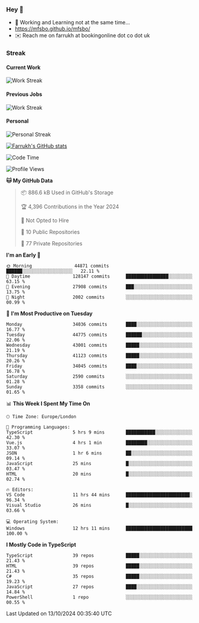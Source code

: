 ### Hey 👋

- 🏃 Working and Learning not at the same time...
- https://mfsbo.github.io/mfsbo/
- ✉️ Reach me on farrukh at bookingonline dot co dot uk

### Streak
#### Current Work
![Work Streak](https://streak-stats.demolab.com/?user=mfsbo)
#### Previous Jobs
![Work Streak](https://streak-stats.demolab.com/?user=farrukhcw)
#### Personal
![Personal Streak](https://streak-stats.demolab.com/?user=farrukhsubhani)

[![Farrukh's GitHub stats](https://github-readme-stats.vercel.app/api?username=mfsbo&hide=stars&count_private=true)](https://github.com/mfsbo/)

<!--START_SECTION:waka-->
![Code Time](http://img.shields.io/badge/Code%20Time-765%20hrs%2038%20mins-blue)

![Profile Views](http://img.shields.io/badge/Profile%20Views-3-blue)

**🐱 My GitHub Data** 

> 📦 886.6 kB Used in GitHub's Storage 
 > 
> 🏆 4,396 Contributions in the Year 2024
 > 
> 🚫 Not Opted to Hire
 > 
> 📜 10 Public Repositories 
 > 
> 🔑 77 Private Repositories 
 > 
**I'm an Early 🐤** 

```text
🌞 Morning                44871 commits       ██████░░░░░░░░░░░░░░░░░░░   22.11 % 
🌆 Daytime                128147 commits      ████████████████░░░░░░░░░   63.15 % 
🌃 Evening                27908 commits       ███░░░░░░░░░░░░░░░░░░░░░░   13.75 % 
🌙 Night                  2002 commits        ░░░░░░░░░░░░░░░░░░░░░░░░░   00.99 % 
```
📅 **I'm Most Productive on Tuesday** 

```text
Monday                   34036 commits       ████░░░░░░░░░░░░░░░░░░░░░   16.77 % 
Tuesday                  44775 commits       ██████░░░░░░░░░░░░░░░░░░░   22.06 % 
Wednesday                43001 commits       █████░░░░░░░░░░░░░░░░░░░░   21.19 % 
Thursday                 41123 commits       █████░░░░░░░░░░░░░░░░░░░░   20.26 % 
Friday                   34045 commits       ████░░░░░░░░░░░░░░░░░░░░░   16.78 % 
Saturday                 2590 commits        ░░░░░░░░░░░░░░░░░░░░░░░░░   01.28 % 
Sunday                   3358 commits        ░░░░░░░░░░░░░░░░░░░░░░░░░   01.65 % 
```


📊 **This Week I Spent My Time On** 

```text
🕑︎ Time Zone: Europe/London

💬 Programming Languages: 
TypeScript               5 hrs 9 mins        ███████████░░░░░░░░░░░░░░   42.30 % 
Vue.js                   4 hrs 1 min         ████████░░░░░░░░░░░░░░░░░   33.07 % 
JSON                     1 hr 6 mins         ██░░░░░░░░░░░░░░░░░░░░░░░   09.14 % 
JavaScript               25 mins             █░░░░░░░░░░░░░░░░░░░░░░░░   03.47 % 
HTML                     20 mins             █░░░░░░░░░░░░░░░░░░░░░░░░   02.74 % 

🔥 Editors: 
VS Code                  11 hrs 44 mins      ████████████████████████░   96.34 % 
Visual Studio            26 mins             █░░░░░░░░░░░░░░░░░░░░░░░░   03.66 % 

💻 Operating System: 
Windows                  12 hrs 11 mins      █████████████████████████   100.00 % 
```

**I Mostly Code in TypeScript** 

```text
TypeScript               39 repos            █████░░░░░░░░░░░░░░░░░░░░   21.43 % 
HTML                     39 repos            █████░░░░░░░░░░░░░░░░░░░░   21.43 % 
C#                       35 repos            █████░░░░░░░░░░░░░░░░░░░░   19.23 % 
JavaScript               27 repos            ████░░░░░░░░░░░░░░░░░░░░░   14.84 % 
PowerShell               1 repo              ░░░░░░░░░░░░░░░░░░░░░░░░░   00.55 % 
```




 Last Updated on 13/10/2024 00:35:40 UTC
<!--END_SECTION:waka-->
<!--
**mfsbo/mfsbo** is a ✨ _special_ ✨ repository because its `README.md` (this file) appears on your GitHub profile.

Here are some ideas to get you started:

- 🔭 I’m currently working on ...
- 🌱 I’m currently learning ...
- 👯 I’m looking to collaborate on ...
- 🤔 I’m looking for help with ...
- 💬 Ask me about ...
- 📫 How to reach me: ...
- 😄 Pronouns: ...
- ⚡ Fun fact: ...
-->
